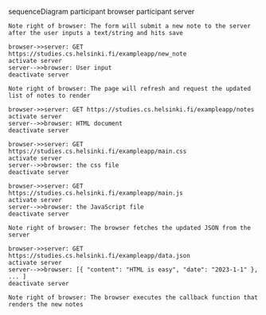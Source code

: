 sequenceDiagram
    participant browser
    participant server

    Note right of browser: The form will submit a new note to the server after the user inputs a text/string and hits save

    browser->>server: GET https://studies.cs.helsinki.fi/exampleapp/new_note
    activate server
    server-->>browser: User input
    deactivate server

    Note right of browser: The page will refresh and request the updated list of notes to render

    browser->>server: GET https://studies.cs.helsinki.fi/exampleapp/notes
    activate server
    server-->>browser: HTML document
    deactivate server

    browser->>server: GET https://studies.cs.helsinki.fi/exampleapp/main.css
    activate server
    server-->>browser: the css file
    deactivate server

    browser->>server: GET https://studies.cs.helsinki.fi/exampleapp/main.js
    activate server
    server-->>browser: the JavaScript file
    deactivate server

    Note right of browser: The browser fetches the updated JSON from the server

    browser->>server: GET https://studies.cs.helsinki.fi/exampleapp/data.json
    activate server
    server-->>browser: [{ "content": "HTML is easy", "date": "2023-1-1" }, ... ]
    deactivate server

    Note right of browser: The browser executes the callback function that renders the new notes
    